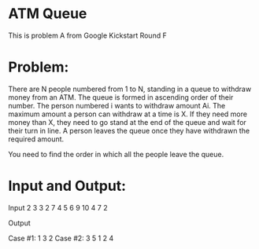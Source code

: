 # ATM Queue

This is problem A from Google Kickstart Round F

# Problem: 
There are N people numbered from 1 to N, standing in a queue to withdraw money from an ATM. The queue is formed in ascending order of their number. The person numbered i wants to withdraw amount Ai. The maximum amount a person can withdraw at a time is X. If they need more money than X, they need to go stand at the end of the queue and wait for their turn in line. A person leaves the queue once they have withdrawn the required amount.

You need to find the order in which all the people leave the queue.

# Input and Output:
Input
2
3 3
2 7 4
5 6
9 10 4 7 2
 	
Output

Case #1: 1 3 2
Case #2: 3 5 1 2 4
  